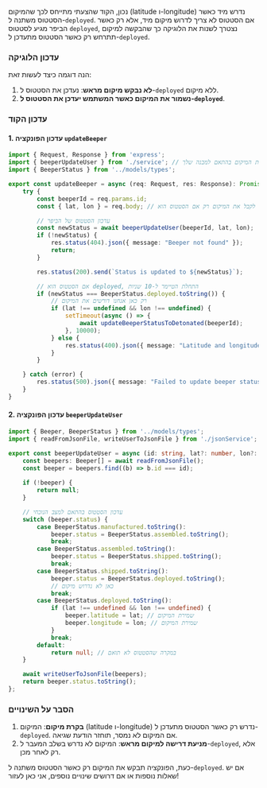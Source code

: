 נכון, הקוד שהצעתי מתייחס לכך שהמיקום (latitude ו-longitude) נדרש מיד כאשר הסטטוס משתנה ל-`deployed`. אם הסטטוס לא צריך לדרוש מיקום מיד, אלא רק כאשר הביפר מגיע לסטטוס `deployed`, נצטרך לשנות את הלוגיקה כך שהבקשה למיקום תתרחש רק כאשר הסטטוס מתעדכן ל-`deployed`.

### עדכון הלוגיקה

הנה דוגמה כיצד לעשות זאת:

1. **לא נבקש מיקום מראש**: נעדכן את הסטטוס ל-`deployed` ללא מיקום.
2. **נשמור את המיקום כאשר המשתמש יעדכן את הסטטוס ל-`deployed`**.

### עדכון הקוד

#### 1. עדכון הפונקציה `updateBeeper`

```typescript
import { Request, Response } from 'express';
import { beeperUpdateUser } from './service'; // עדכן את המיקום בהתאם למבנה שלך
import { BeeperStatus } from '../models/types';

export const updateBeeper = async (req: Request, res: Response): Promise<void> => {
    try {
        const beeperId = req.params.id;
        const { lat, lon } = req.body; // נצפה לקבל את המיקום רק אם הסטטוס הוא deployed

        // עדכון הסטטוס של הביפר
        const newStatus = await beeperUpdateUser(beeperId, lat, lon);
        if (!newStatus) {
            res.status(404).json({ message: "Beeper not found" });
            return;
        }

        res.status(200).send(`Status is updated to ${newStatus}`);

        // אם הסטטוס הוא deployed, התחלת הטיימר ל-10 שניות
        if (newStatus === BeeperStatus.deployed.toString()) {
            // רק כאן אנחנו דורשים את המיקום
            if (lat !== undefined && lon !== undefined) {
                setTimeout(async () => {
                    await updateBeeperStatusToDetonated(beeperId);
                }, 10000);
            } else {
                res.status(400).json({ message: "Latitude and longitude are required for deployed status" });
            }
        }

    } catch (error) {
        res.status(500).json({ message: "Failed to update beeper status" });
    }
}
```

#### 2. עדכון הפונקציה `beeperUpdateUser`

```typescript
import { Beeper, BeeperStatus } from '../models/types';
import { readFromJsonFile, writeUserToJsonFile } from './jsonService'; // עדכן את המיקום בהתאם למבנה שלך

export const beeperUpdateUser = async (id: string, lat?: number, lon?: number): Promise<string | null> => {
    const beepers: Beeper[] = await readFromJsonFile();
    const beeper = beepers.find((b) => b.id === id);
    
    if (!beeper) {
        return null;
    }

    // עדכון הסטטוס בהתאם למצב הנוכחי
    switch (beeper.status) {
        case BeeperStatus.manufactured.toString():
            beeper.status = BeeperStatus.assembled.toString();
            break;
        case BeeperStatus.assembled.toString():
            beeper.status = BeeperStatus.shipped.toString();
            break;
        case BeeperStatus.shipped.toString():
            beeper.status = BeeperStatus.deployed.toString();
            // כאן לא נדרוש מיקום
            break;
        case BeeperStatus.deployed.toString():
            if (lat !== undefined && lon !== undefined) {
                beeper.latitude = lat; // שמירת המיקום
                beeper.longitude = lon; // שמירת המיקום
            }
            break;
        default:
            return null; // במקרה שהסטטוס לא תואם
    }

    await writeUserToJsonFile(beepers);
    return beeper.status.toString();
};
```

### הסבר על השינויים

1. **בקרת מיקום**: המיקום (latitude ו-longitude) נדרש רק כאשר הסטטוס מתעדכן ל-`deployed`. אם המיקום לא נמסר, תוחזר הודעת שגיאה.
2. **מניעת דרישה למיקום מראש**: המיקום לא נדרש בשלב המעבר ל-`deployed`, אלא רק לאחר מכן.

כעת, הפונקציה תבקש את המיקום רק כאשר הסטטוס משתנה ל-`deployed`. אם יש שאלות נוספות או אם דרושים שינויים נוספים, אני כאן לעזור!